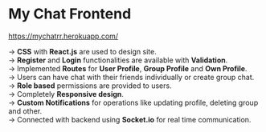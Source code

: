 # My Chat Frontend
https://mychatrr.herokuapp.com/

-> **CSS** with **React.js** are used to design site.  
-> **Register** and **Login** functionalities are available with **Validation**.  
-> Implemented **Routes** for **User Profile**, **Group Profile** and **Own Profile**.  
-> Users can have chat with their friends individually or create group chat.     
-> **Role based** permissions are provided to users.      
-> Completely **Responsive design**.   
-> **Custom Notifications** for operations like updating profile, deleting group and other.  
-> Connected with backend using **Socket.io** for real time communication.
